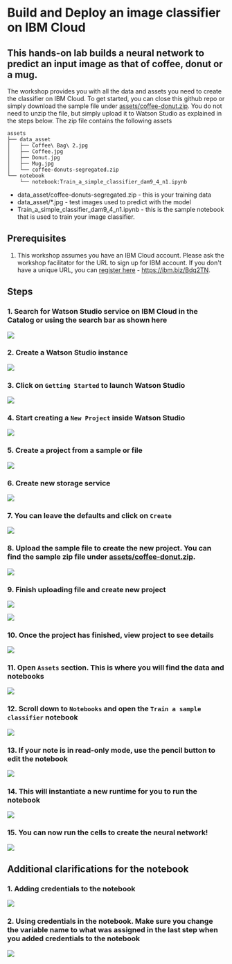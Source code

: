 # Build and Deploy an image classifier on IBM Cloud
## This hands-on lab builds a neural network to predict an input image as that of coffee, donut or a mug.

The workshop provides you with all the data and assets you need to create the classifier on IBM Cloud. To get started, you can close this github repo or simply download the sample file under [assets/coffee-donut.zip](assets/coffee-donut.zip). You do not need to unzip the file, but simply upload it to Watson Studio as explained in the steps below. The zip file contains the following assets

```
assets
├── data_asset
│   ├── Coffee\ Bag\ 2.jpg
│   ├── Coffee.jpg
│   ├── Donut.jpg
│   ├── Mug.jpg
│   └── coffee-donuts-segregated.zip
└── notebook
    └── notebook:Train_a_simple_classifier_dam9_4_n1.ipynb
```
- data_asset/coffee-donuts-segregated.zip - this is your training data 
- data_asset/*.jpg - test images used to predict with the model
- Train_a_simple_classifier_dam9_4_n1.ipynb - this is the sample notebook that is used to train your image classifier.


## Prerequisites
1. This workshop assumes you have an IBM Cloud account. Please ask the workshop facilitator for the URL to sign up for IBM account. If you don't have a unique URL, you can [register here](https://ibm.biz/Bdq2TN) - https://ibm.biz/Bdq2TN. 

## Steps

### 1. Search for Watson Studio service on IBM Cloud in the Catalog or using the search bar as shown here
![](images/create-watson-studio.png)

### 2. Create a Watson Studio instance
![](images/create-watson-studio-instance.png)

### 3. Click on `Getting Started` to launch Watson Studio
![](images/launch-watson-studio.png)

### 4. Start creating a `New Project` inside Watson Studio
![](images/start-new-project.png)

### 5. Create a project from a sample or file
![](images/create-from-sample.png)

### 6. Create new storage service
![](images/create-new-storage-service.png)

### 7. You can leave the defaults and click on `Create`
![](images/create-new-storage-service-defaults.png)

### 8. Upload the sample file to create the new project. You can find the sample zip file under [assets/coffee-donut.zip](assets/coffee-donut.zip).
![](images/upload.sample.png)

### 9. Finish uploading file and create new project
![](images/finish-creating-project.png)

![](images/project-in-process.png)

### 10. Once the project has finished, view project to see details
![](images/viewproject.png)

### 11. Open `Assets` section. This is where you will find the data and notebooks
![](images/assets.png)

### 12. Scroll down to `Notebooks` and open the `Train a sample classifier` notebook
![](images/open-notebook.png)

### 13. If your note is in read-only mode, use the pencil button to edit the notebook
![](images/edit-notebook.png)

### 14. This will instantiate a new runtime for you to run the notebook
![](images/notebook-runtime.png)

### 15. You can now run the cells to create the neural network!
![](images/run-notebook.png)


## Additional clarifications for the notebook

### 1. Adding credentials to the notebook
![](images/notebook-cos-credentials-insert.png)

### 2. Using credentials in the notebook. Make sure you change the variable name to what was assigned in the last step when you added credentials to the notebook
![](images/notebook-cos-credentials-variable.png)